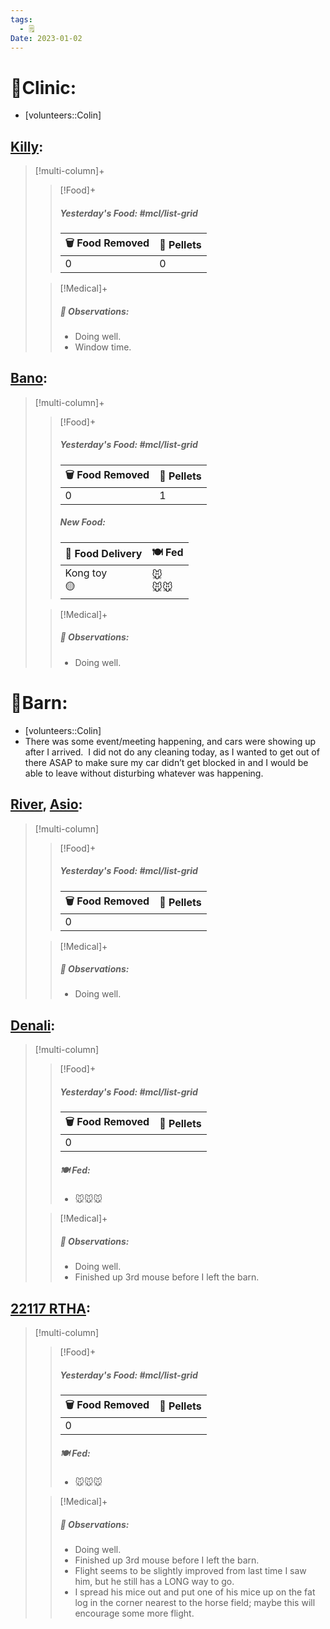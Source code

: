```yaml
---
tags:
  - 🗒️
Date: 2023-01-02
---
```


# 🏥Clinic:
- [volunteers::Colin]

## [Killy](../RARE%20Birds/Ed%20Birds/Killy.md):
> [!multi-column]+
>
>> [!Food]+
>> ##### Yesterday's Food: #mcl/list-grid
>> |🗑️ Food Removed| 💩 Pellets
>> |---|---|
>>|0|0
>
>> [!Medical]+
>> ##### 🔭 Observations:
>> - Doing well.
>> - Window time.

## [Bano](../RARE%20Birds/Ed%20Birds/Bano.md):
> [!multi-column]+
>
>> [!Food]+
>> ##### Yesterday's Food: #mcl/list-grid
>> |🗑️ Food Removed| 💩 Pellets
>> |---|---|
>>|0|1
>>
>> ##### New Food:
>> |🚚 Food Delivery| 🍽️ Fed|
>> |---|---|
>>|Kong toy<br>🟡|🐭<br>🐭🐭
>
>> [!Medical]+
>> ##### 🔭 Observations:
>> - Doing well.

# 🏡Barn:
- [volunteers::Colin]
- There was some event/meeting happening, and cars were showing up after I arrived.  I did not do any cleaning today, as I wanted to get out of there ASAP to make sure my car didn’t get blocked in and I would be able to leave without disturbing whatever was happening.

## [River](../RARE%20Birds/Ed%20Birds/River.md), [Asio](../RARE%20Birds/Ed%20Birds/Asio.md):
> [!multi-column]
>
>> [!Food]+
>> ##### Yesterday's Food: #mcl/list-grid
>> |🗑️ Food Removed| 💩 Pellets
>> |---|---|
>>|0|
>>
>
>> [!Medical]+
>> ##### 🔭 Observations:
>> - Doing well.

## [Denali](../RARE%20Birds/Ed%20Birds/Denali.md):
> [!multi-column]
>
>> [!Food]+
>> ##### Yesterday's Food: #mcl/list-grid
>> |🗑️ Food Removed| 💩 Pellets
>> |---|---|
>>|0|
>>
>> ##### 🍽️ Fed:
>> - 🐭🐭🐭
>
>> [!Medical]+
>> ##### 🔭 Observations:
>> - Doing well.
>> - Finished up 3rd mouse before I left the barn. 

## [22117 RTHA](../RARE%20Birds/22117%20RTHA.md):
> [!multi-column]
>
>> [!Food]+
>> ##### Yesterday's Food: #mcl/list-grid
>> |🗑️ Food Removed| 💩 Pellets
>> |---|---|
>>|0|
>>
>> ##### 🍽️ Fed:
>> - 🐭🐭🐭
>
>> [!Medical]+
>> ##### 🔭 Observations:
>> - Doing well.
>> - Finished up 3rd mouse before I left the barn. 
>> - Flight seems to be slightly improved from last time I saw him, but he still has a LONG way to go. 
>> - I spread his mice out and put one of his mice up on the fat log in the corner nearest to the horse field; maybe this will encourage some more flight.


